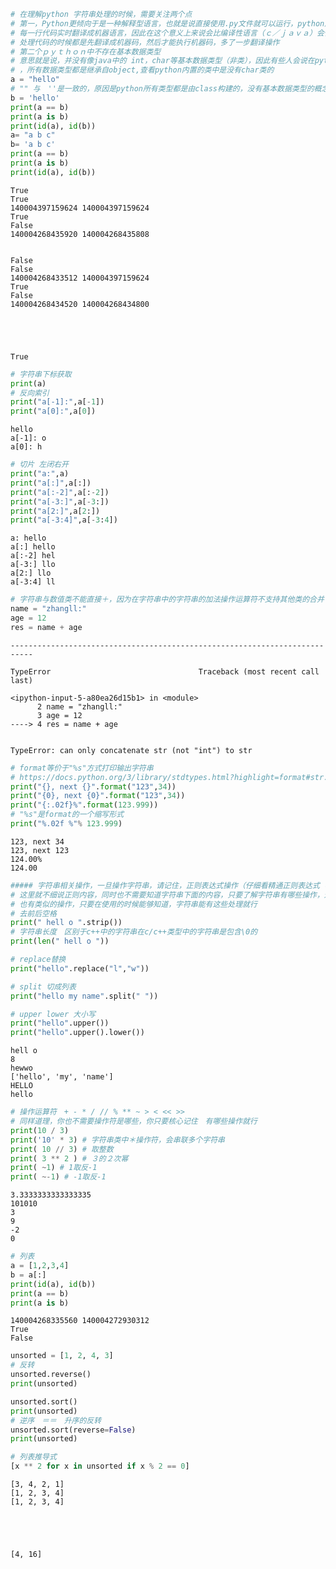 

```python
# 在理解python 字符串处理的时候，需要关注两个点
# 第一，Python更倾向于是一种解释型语言，也就是说直接使用.py文件就可以运行，python解释器，会把文件中的
# 每一行代码实时翻译成机器语言，因此在这个意义上来说会比编译性语言（ｃ／ｊａｖａ）会慢，因为python在实时
# 处理代码的时候都是先翻译成机器码，然后才能执行机器码，多了一步翻译操作
# 第二个ｐｙｔｈｏｎ中不存在基本数据类型
# 意思就是说，并没有像java中的 int，char等基本数据类型（非类），因此有些人会说在python中一切都是对象(实例的意义)
# ，所有数据类型都是继承自object,查看python内置的类中是没有char类的
a = "hello"
# "" 与　''是一致的，原因是python所有类型都是由class构建的，没有基本数据类型的概念，且没有ｃｈａｒ类
b = 'hello'
print(a == b)
print(a is b)
print(id(a), id(b))
a= "a b c"
b= 'a b c'
print(a == b)
print(a is b)
print(id(a), id(b))
```

    True
    True
    140004397159624 140004397159624
    True
    False
    140004268435920 140004268435808



```python


```

    False
    False
    140004268433512 140004397159624
    True
    False
    140004268434520 140004268434800





    True




```python
# 字符串下标获取
print(a)
# 反向索引
print("a[-1]:",a[-1])
print("a[0]:",a[0])
```

    hello
    a[-1]: o
    a[0]: h



```python
# 切片 左闭右开
print("a:",a)
print("a[:]",a[:])
print("a[:-2]",a[:-2])
print("a[-3:]",a[-3:])
print("a[2:]",a[2:])
print("a[-3:4]",a[-3:4])
```

    a: hello
    a[:] hello
    a[:-2] hel
    a[-3:] llo
    a[2:] llo
    a[-3:4] ll



```python
# 字符串与数值类不能直接＋，因为在字符串中的字符串的加法操作运算符不支持其他类的合并
name = "zhangll:"
age = 12
res = name + age

```


    ---------------------------------------------------------------------------

    TypeError                                 Traceback (most recent call last)

    <ipython-input-5-a80ea26d15b1> in <module>
          2 name = "zhangll:"
          3 age = 12
    ----> 4 res = name + age
    

    TypeError: can only concatenate str (not "int") to str



```python
# format等价于"%s"方式打印输出字符串
# https://docs.python.org/3/library/stdtypes.html?highlight=format#str.format
print("{}, next {}".format("123",34))
print("{0}, next {0}".format("123",34))
print("{:.02f}%".format(123.999))
# "%s"是format的一个缩写形式
print("%.02f %"% 123.999)
```

    123, next 34
    123, next 123
    124.00%
    124.00



```python
##### 字符串相关操作，一旦操作字符串，请记住，正则表达式操作（仔细看精通正则表达式（教会你正则的正统概念），读透为止）
# 这里就不细说正则内容，同时也不需要知道字符串下面的内容，只要了解字符串有哪些操作，这个与语言无关，因为在其他语言中
# 也有类似的操作，只要在使用的时候能够知道，字符串能有这些处理就行
# 去前后空格
print(" hell o ".strip())
# 字符串长度　区别于c++中的字符串在c/c++类型中的字符串是包含\0的
print(len(" hell o "))

# replace替换
print("hello".replace("l","w"))

# split 切成列表
print("hello my name".split(" "))

# upper lower 大小写
print("hello".upper())
print("hello".upper().lower())

```

    hell o
    8
    hewwo
    ['hello', 'my', 'name']
    HELLO
    hello



```python
# 操作运算符　+ - * / // % ** ~ > < << >>
# 同样道理，你也不需要操作符是哪些，你只要核心记住　有哪些操作就行
print(10 / 3)
print('10' * 3) # 字符串类中＊操作符，会串联多个字符串
print( 10 // 3) # 取整数
print( 3 ** 2 ) # ３的２次幂
print( ~1) # 1取反-1
print( ~-1) # -1取反-1

```

    3.3333333333333335
    101010
    3
    9
    -2
    0



```python
# 列表
a = [1,2,3,4]
b = a[:]
print(id(a), id(b))
print(a == b)
print(a is b)
```

    140004268335560 140004272930312
    True
    False



```python
unsorted = [1, 2, 4, 3]
# 反转
unsorted.reverse()
print(unsorted)

unsorted.sort()
print(unsorted)
# 逆序　＝＝　升序的反转
unsorted.sort(reverse=False)
print(unsorted)

# 列表推导式
[x ** 2 for x in unsorted if x % 2 == 0]

```

    [3, 4, 2, 1]
    [1, 2, 3, 4]
    [1, 2, 3, 4]





    [4, 16]


